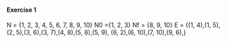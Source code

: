 #### Exercise 1
N = {1, 2, 3, 4, 5, 6, 7, 8, 9, 10}
N0 ={1, 2, 3}
Nf = {8, 9, 10}
E = {(1, 4),(1, 5),(2, 5),(3, 6),(3, 7),(4, 8),(5, 8),(5, 9), (6, 2),(6, 10),(7, 10),(9, 6),}
